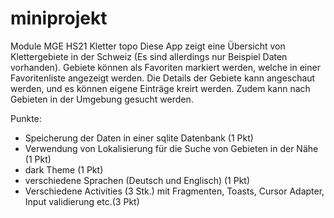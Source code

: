 # miniprojekt
Module MGE HS21
Kletter topo
Diese App zeigt eine Übersicht von Klettergebiete in der Schweiz (Es sind allerdings nur Beispiel Daten vorhanden).
Gebiete können als Favoriten markiert werden, welche in einer Favoritenliste angezeigt werden. Die Details der Gebiete kann angeschaut werden, und es können eigene Einträge kreirt werden.
Zudem kann nach Gebieten in der Umgebung gesucht werden.

Punkte:
- Speicherung der Daten in einer sqlite Datenbank (1 Pkt)
- Verwendung von Lokalisierung für die Suche von Gebieten in der Nähe (1 Pkt)
- dark Theme (1 Pkt)
- verschiedene Sprachen (Deutsch und Englisch) (1 Pkt)
- Verschiedene Activities (3 Stk.) mit Fragmenten, Toasts, Cursor Adapter, Input validierung etc.(3 Pkt)